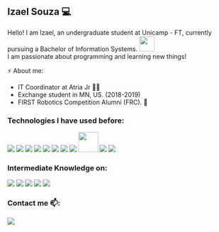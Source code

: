 ## Izael Souza :computer:
Hello! I am Izael, an undergraduate student at Unicamp - FT, currently pursuing a Bachelor of Information Systems. <img src="https://github.com/TheDudeThatCode/TheDudeThatCode/blob/master/Assets/Developer.gif" width="34px"><br>
I am passionate about programming and learning new things!

⚡ About me:
 - IT Coordinator at Atria Jr :purple_heart::bat:
 - Exchange student in MN, US. (2018-2019)
 - FIRST Robotics Competition Alumni (FRC). :robot: <br>

### Technologies I have used before:
<p align="left">
 <img src="https://img.icons8.com/color/45/000000/python.png"/>
 <img src="https://img.icons8.com/color/45/000000/java-coffee-cup-logo.png"/>
 <img src="https://img.icons8.com/color/45/000000/c-programming.png"/>
 <img src="https://img.icons8.com/color/45/000000/c-plus-plus-logo.png"/>
 <img src="https://img.icons8.com/color/45/000000/flutter.png"/>
 <img src="https://img.icons8.com/color/45/000000/html-5--v1.png"/>
 <img src="https://img.icons8.com/color/45/000000/css3.png"/>
 <img src="https://img.icons8.com/color/45/000000/javascript.png"/>
 <img src="https://symbols.getvecta.com/stencil_85/53_julia-language-icon.d9f53761e1.svg", height=45px, width=45px/>
 <img src="https://img.icons8.com/color/45/000000/latex.png"/>
 <img src="https://img.icons8.com/color/45/000000/git.png"/>
</p>

### Intermediate Knowledge on:
<p align="left">
 <img src="https://img.icons8.com/color/45/000000/python.png"/>
 <img src="https://img.icons8.com/color/45/000000/java-coffee-cup-logo.png"/>
 <img src="https://img.icons8.com/color/45/000000/c-programming.png"/>
 <img src="https://img.icons8.com/color/45/000000/c-plus-plus-logo.png"/>
 <img src="https://img.icons8.com/color/45/000000/git.png"/>
</p>

### Contact me 📫:
[<img src="https://img.icons8.com/color/45/000000/linkedin.png"/>][linkedin]

[linkedin]: https://www.linkedin.com/in/izaelsouza/
<!--
**izzy-el/izzy-el** is a ✨ _special_ ✨ repository because its `README.md` (this file) appears on your GitHub profile.

Here are some ideas to get you started:

- 🔭 I’m currently working on ...
- 🌱 I’m currently learning ...
- 👯 I’m looking to collaborate on ...
- 🤔 I’m looking for help with ...
- 💬 Ask me about ...
- 📫 How to reach me: ...
- 😄 Pronouns: ...
- ⚡ Fun fact: ...
-->
